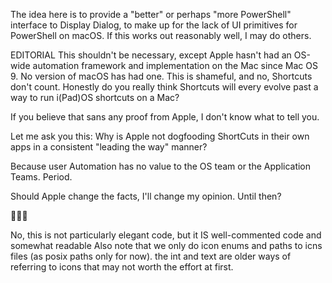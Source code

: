 The idea here is to provide a "better" or perhaps "more PowerShell" interface to Display Dialog, to make up for the lack of UI primitives for PowerShell on macOS. If this works out reasonably well, I may do others.

EDITORIAL
This shouldn't be necessary, except Apple hasn't had an OS-wide automation framework and implementation on the Mac since Mac OS 9. No version of macOS has had one. This is shameful, and no, Shortcuts don't count. Honestly do you really think Shortcuts will every evolve past a way to run i(Pad)OS shortcuts on a Mac? 

If you believe that sans any proof from Apple, I don't know what to tell you.

Let me ask you this: Why is Apple not dogfooding ShortCuts in their own apps in a consistent "leading the way" manner?

Because user Automation has no value to the OS team or the Application Teams. Period.

Should Apple change the facts, I'll change my opinion. Until then?

🖕🖕🖕

No, this is not particularly elegant code, but it IS well-commented code and somewhat readable
Also note that we only do icon enums and paths to icns files (as posix paths only for now). the int and text are older ways of referring to icons that may not worth the effort at first.